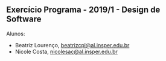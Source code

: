 Exercício Programa - 2019/1 - Design de Software
------------------------------------------------

Alunos: 
- Beatriz Lourenço, beatrizcpl@al.insper.edu.br
- Nicole Costa, nicolesac@al.insper.edu.br
